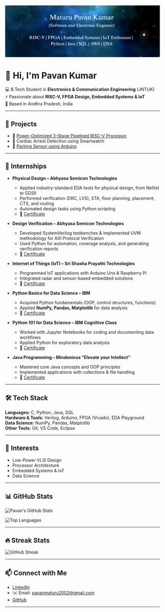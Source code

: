 <p align="center">
  <img src="https://raw.githubusercontent.com/Pavankumar0426-arch/Pavankumar0426-arch/main/banner.png" alt="Pavan Kumar | RISC-V | FPGA | Embedded Systems | IoT" />
</p>

# 👋 Hi, I'm Pavan Kumar  

💻 B.Tech Student in **Electronics & Communication Engineering** (JNTUK)  
⚡ Passionate about **RISC-V, FPGA Design, Embedded Systems & IoT**  
📍 Based in Andhra Pradesh, India  

---

## 🚀 Projects
- 🔹 [Power-Optimized 3-Stage Pipelined RISC-V Processor](https://github.com/Pavankumar0426-arch/power-optimized-riscv)  
- 🔹 Cardiac Arrest Detection using Smartwatch  
- 🔹 [Parking Sensor using Arduino](https://github.com/Pavankumar0426-arch/Parking-Sensor-using-Arduino)  

---

## 💼 Internships  

- **Physical Design – Abhyasa Semicon Technologies**  
  - Applied industry-standard EDA tools for physical design, from Netlist to GDSII  
  - Performed verification (DRC, LVS), STA, floor planning, placement, CTS, and routing  
  - Automated design tasks using Python scripting  
  - 📄 [Certificate](Certificates/physical_design.pdf)  

- **Design Verification – Abhyasa Semicon Technologies**  
  - Developed SystemVerilog testbenches & implemented UVM methodology for AXI Protocol Verification  
  - Used Python for automation, coverage analysis, and generating verification reports  
  - 📄 [Certificate](Certificates/design_verification.pdf)  

- **Internet of Things (IoT) – Sri Shasha Prayathi Technologies**  
  - Programmed IoT applications with Arduino Uno & Raspberry Pi  
  - Integrated radar and sensor-based embedded solutions  
  - 📄 [Certificate](Certificates/iot.pdf)  

- **Python Basics for Data Science – IBM**  
  - Acquired Python fundamentals (OOP, control structures, functions)  
  - Applied **NumPy, Pandas, Matplotlib** for data analysis  
  - 📄 [Certificate](Certificates/python_basics_ibm.pdf)  

- **Python 101 for Data Science – IBM Cognitive Class**  
  - Worked with Jupyter Notebooks for coding and documenting data workflows  
  - Applied Python for exploratory data analysis  
  - 📄 [Certificate](Certificates/python101_ibm.pdf)  

- **Java Programming – Mindenious “Elevate your Intellect”**  
  - Mastered core Java concepts and OOP principles  
  - Implemented applications with collections & file handling  
  - 📄 [Certificate](Certificates/java.pdf)  

---

## 🛠 Tech Stack
**Languages:** C, Python, Java, SQL  
**Hardware & Tools:** Verilog, Arduino, FPGA (Vivado), EDA Playground  
**Data Science:** NumPy, Pandas, Matplotlib  
**Other Tools:** Git, VS Code, Eclipse  

---

## 🌱 Interests
- Low-Power VLSI Design  
- Processor Architecture  
- Embedded Systems & IoT  
- Data Science  

---

## 📊 GitHub Stats
![Pavan's GitHub Stats](https://github-readme-stats.vercel.app/api?username=Pavankumar0426-arch&show_icons=true&theme=tokyonight)  

![Top Languages](https://github-readme-stats.vercel.app/api/top-langs/?username=Pavankumar0426-arch&layout=compact&theme=tokyonight)  

---

## 🔥 Streak Stats
![GitHub Streak](https://github-readme-streak-stats.herokuapp.com/?user=Pavankumar0426-arch&theme=tokyonight)  

---

## 📫 Connect with Me
- [LinkedIn](http://www.linkedin.com/in/pavan-kumar-maturu-591935251)  
- ✉️ Email: pavanmaturu2002@gmail.com  
- [GitHub](https://github.com/Pavankumar0426-arch)  

---
